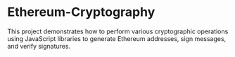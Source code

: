 # Ethereum-Cryptography
This project demonstrates how to perform various cryptographic operations using JavaScript libraries to generate Ethereum addresses, sign messages, and verify signatures.
